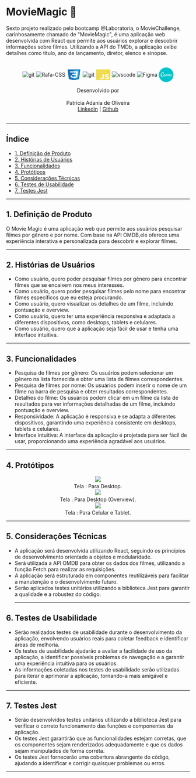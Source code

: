 # MovieMagic 🎥
Sexto projeto realizado pelo bootcamp @Laboratoria, o MovieChallenge, carinhosamente chamado de "MovieMagic", é uma aplicação web desenvolvida com React que permite aos usuários explorar e descobrir informações sobre filmes. Utilizando a API do TMDb, a aplicação exibe detalhes como título, ano de lançamento, diretor, elenco e sinopse.


<div align="center">
  
  <br>
  <img align="center" alt="git" height="30" width="40" src="https://cdn.jsdelivr.net/gh/devicons/devicon/icons/git/git-original.svg"/>
    <img align="center" alt="Rafa-CSS" height="30" width="40" src="https://user-images.githubusercontent.com/120285942/236062287-09f1bc78-7e35-45bc-b420-17b08bd4f81d.svg">
     <img align="center" alt="Rafa-CSS" height="30" width="40" src="https://raw.githubusercontent.com/devicons/devicon/master/icons/css3/css3-original.svg">
  <img align="center" alt="git" height="30" width="40" src="https://camo.githubusercontent.com/900baefb89e187c8b32cdbb3b440d1502fe8f30a1a335cc5dc5868af0142f8b1/68747470733a2f2f63646e2e6a7364656c6976722e6e65742f67682f64657669636f6e732f64657669636f6e2f69636f6e732f6e6f64656a732f6e6f64656a732d6f726967696e616c2e737667" />
  <img align="center" alt="Rafa-Js" height="30" width="40" src="https://raw.githubusercontent.com/devicons/devicon/master/icons/javascript/javascript-plain.svg">
  <img align="center" alt="vscode" height="30" width="40" src="https://cdn.jsdelivr.net/gh/devicons/devicon/icons/vscode/vscode-original.svg" />
  <img align="center" alt="Figma" height="30" width="40" src="https://cdn.jsdelivr.net/gh/devicons/devicon/icons/figma/figma-original.svg" />
   <img align="center" alt="Canva" height="40" width="40" src="https://raw.githubusercontent.com/devicons/devicon/master/icons/canva/canva-original.svg">
  <br>


  Desenvolvido por <br>
  <br>
    Patricia Adania de Oliveira<br>
  [Linkedin](https://www.linkedin.com/in/patriciadania/) | [Github](https://github.com/patriciadania)
  <br>
  <br>
</div>
 
***
## Índice

* [1. Definição de Produto](#1-definição-de-produto) 
* [2. Histórias de Usuários](#2-histórias-de-usuários) 
* [3. Funcionalidades](#3-funcionalidades)
* [4. Protótipos](#4-protótipos)
* [5. Considerações Técnicas](5-considerações-técnicas) 
* [6. Testes de Usabilidade](#6-testes-de-usabilidade) 
* [7. Testes Jest](#7-testes-jest) 

***
## 1. Definição de Produto 
O Movie Magic é uma aplicação web que permite aos usuários pesquisar filmes por gênero e por nome. Com base na API OMDB,ele oferece uma experiência interativa e personalizada para descobrir e explorar filmes.
***
## 2. Histórias de Usuários 
- Como usuário, quero poder pesquisar filmes por gênero para encontrar filmes que se encaixem nos meus interesses.
- Como usuário, quero poder pesquisar filmes pelo nome para encontrar filmes específicos que eu esteja procurando.
- Como usuário, quero visualizar os detalhes de um filme, incluindo pontuação e overview.
- Como usuário, quero ter uma experiência responsiva e adaptada a diferentes dispositivos, como desktops, tablets e celulares.
- Como usuário, quero que a aplicação seja fácil de usar e tenha uma interface intuitiva.
 ***
 ## 3. Funcionalidades
- Pesquisa de filmes por gênero: Os usuários podem selecionar um gênero na lista fornecida e obter uma lista de filmes correspondentes.
- Pesquisa de filmes por nome: Os usuários podem inserir o nome de um filme na barra de pesquisa e obter resultados correspondentes.
- Detalhes do filme: Os usuários podem clicar em um filme da lista de resultados para ver informações detalhadas de um filme, incluindo pontuação e overview.
- Responsividade: A aplicação é responsiva e se adapta a diferentes dispositivos, garantindo uma experiência consistente em desktops, tablets e celulares.
- Interface intuitiva: A interface da aplicação é projetada para ser fácil de usar, proporcionando uma experiência agradável aos usuários.
 ***

 ## 4. Protótipos
 <div align="center">
  <img width="500" src="https://github.com/patriciadania/MovieChallenge/assets/120285942/a5bc0aac-8694-415c-ab50-e21e8a92f35d"/><br>
    Tela : Para Desktop.  
     <br>
</div>
<div align="center">
  <img width="500" src="https://github.com/patriciadania/MovieChallenge/assets/120285942/22a5b420-2fc7-452e-83fd-be7ef1b1d8fb"/><br>
    Tela : Para Desktop (Overview).  
    <br>
</div>
 <div align="center">
  <img width="300" src="https://github.com/patriciadania/MovieChallenge/assets/120285942/e315bffd-fe7c-4f7e-afbf-d776fcca8278"/><br>
    Tela : Para Celular e Tablet.  
     <br>
</div>

  ***
 ## 5. Considerações Técnicas
- A aplicação será desenvolvida utilizando React, seguindo os princípios de desenvolvimento orientado a objetos e modularidade.
- Será utilizada a API OMDB para obter os dados dos filmes, utilizando a função Fetch para realizar as requisições.
- A aplicação será estruturada em componentes reutilizáveis para facilitar a manutenção e o desenvolvimento futuro.
- Serão aplicados testes unitários utilizando a biblioteca Jest para garantir a qualidade e a robustez do código.
   ***
## 6. Testes de Usabilidade
- Serão realizados testes de usabilidade durante o desenvolvimento da aplicação, envolvendo usuários reais para coletar feedback e identificar áreas de melhoria.
- Os testes de usabilidade ajudarão a avaliar a facilidade de uso da aplicação, a identificar possíveis problemas de navegação e a garantir uma experiência intuitiva para os usuários.
- As informações coletadas nos testes de usabilidade serão utilizadas para iterar e aprimorar a aplicação, tornando-a mais amigável e eficiente.
 ***
  ## 7. Testes Jest
- Serão desenvolvidos testes unitários utilizando a biblioteca Jest para verificar o correto funcionamento das funções e componentes da aplicação.
- Os testes Jest garantirão que as funcionalidades estejam corretas, que os componentes sejam renderizados adequadamente e que os dados sejam manipulados de forma correta.
- Os testes Jest fornecerão uma cobertura abrangente do código, ajudando a identificar e corrigir quaisquer problemas ou erros.
 ***

